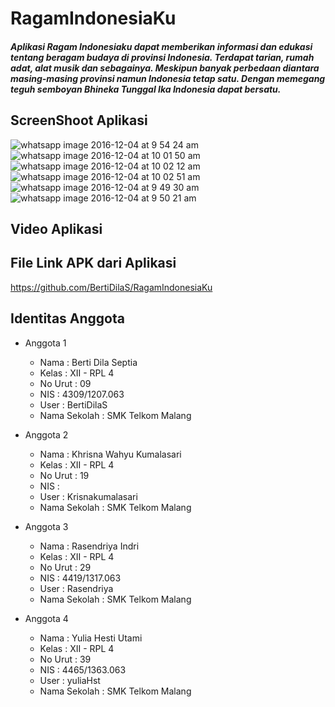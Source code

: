 # RagamIndonesiaKu

##### Aplikasi Ragam Indonesiaku dapat memberikan informasi dan edukasi tentang beragam budaya di provinsi Indonesia. Terdapat tarian, rumah adat, alat musik dan sebagainya. Meskipun banyak perbedaan diantara masing-masing provinsi namun Indonesia tetap satu. Dengan memegang teguh semboyan Bhineka Tunggal Ika Indonesia dapat bersatu.

## ScreenShoot Aplikasi
![whatsapp image 2016-12-04 at 9 54 24 am](https://cloud.githubusercontent.com/assets/22391791/20864201/15102414-ba19-11e6-8f16-17b8d7c131df.jpeg)
![whatsapp image 2016-12-04 at 10 01 50 am](https://cloud.githubusercontent.com/assets/22391791/20864202/153da268-ba19-11e6-9c66-1d6970449e19.jpeg)
![whatsapp image 2016-12-04 at 10 02 12 am](https://cloud.githubusercontent.com/assets/22391791/20864203/15668c82-ba19-11e6-9f9d-34103a7d50c9.jpeg)
![whatsapp image 2016-12-04 at 10 02 51 am](https://cloud.githubusercontent.com/assets/22391791/20864204/156cd902-ba19-11e6-96c7-b4acfe7296b1.jpeg)
![whatsapp image 2016-12-04 at 9 49 30 am](https://cloud.githubusercontent.com/assets/22391791/20864205/156f00a6-ba19-11e6-89f0-063f81bb20b7.jpeg)
![whatsapp image 2016-12-04 at 9 50 21 am](https://cloud.githubusercontent.com/assets/22391791/20864206/156f9c46-ba19-11e6-91b0-c08285cc6a52.jpeg)

## Video Aplikasi


## File Link APK dari Aplikasi
https://github.com/BertiDilaS/RagamIndonesiaKu

## Identitas Anggota
* Anggota 1
    - Nama            : Berti Dila Septia  
    - Kelas           : XII - RPL 4
    - No Urut         : 09
    - NIS             : 4309/1207.063
    - User            : BertiDilaS
    - Nama Sekolah    : SMK Telkom Malang

* Anggota 2
    - Nama            : Khrisna Wahyu Kumalasari  
    - Kelas           : XII - RPL 4
    - No Urut         : 19
    - NIS             : 
    - User            : Krisnakumalasari
    - Nama Sekolah    : SMK Telkom Malang
    
* Anggota 3
    - Nama            : Rasendriya Indri
    - Kelas           : XII - RPL 4
    - No Urut         : 29
    - NIS             : 4419/1317.063
    - User            : Rasendriya
    - Nama Sekolah    : SMK Telkom Malang
    
* Anggota 4
    - Nama            : Yulia Hesti Utami
    - Kelas           : XII - RPL 4
    - No Urut         : 39
    - NIS             : 4465/1363.063
    - User            : yuliaHst
    - Nama Sekolah    : SMK Telkom Malang

